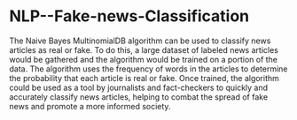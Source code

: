 # NLP--Fake-news-Classification

The Naive Bayes MultinomialDB algorithm can be used to classify news articles as real or fake. To do this, a large dataset of labeled news articles would be gathered and the algorithm would be trained on a portion of the data. The algorithm uses the frequency of words in the articles to determine the probability that each article is real or fake. Once trained, the algorithm could be used as a tool by journalists and fact-checkers to quickly and accurately classify news articles, helping to combat the spread of fake news and promote a more informed society.
